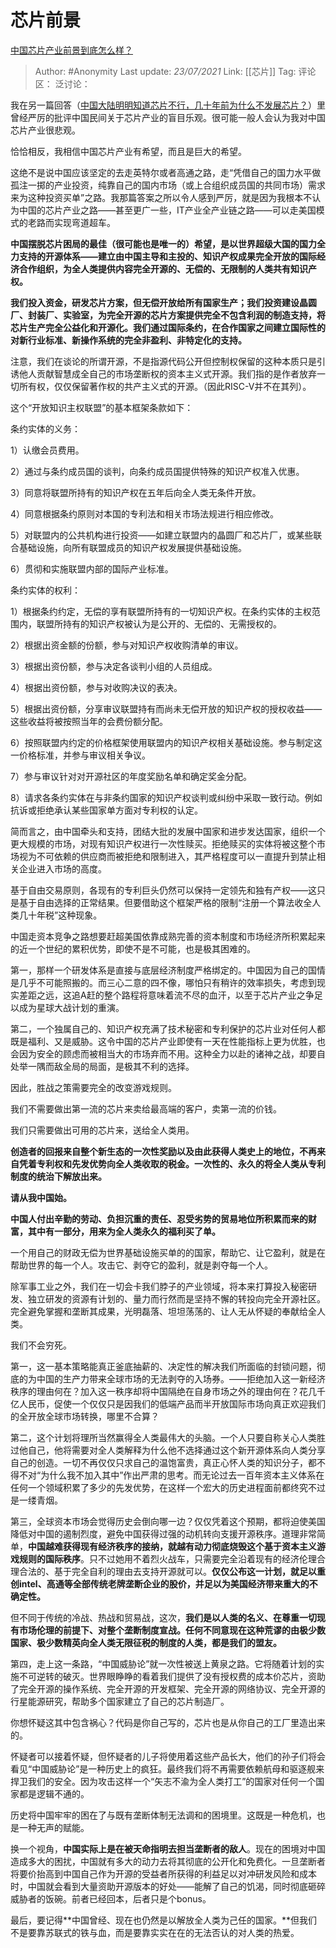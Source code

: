 # 芯片前景
[中国芯片产业前景到底怎么样？](https://www.zhihu.com/question/305898679/answer/563613133)

> Author: #Anonymity
> Last update: *23/07/2021*
> Link: [[芯片]]
> Tag:
> 评论区：
> 泛讨论：

我在另一篇回答（[中国大陆明明知道芯片不行，几十年前为什么不发展芯片？](https://www.zhihu.com/question/275316968/answer/497644862)）里曾经严厉的批评中国民间关于芯片产业的盲目乐观。很可能一般人会认为我对中国芯片产业很悲观。

恰恰相反，我相信中国芯片产业有希望，而且是巨大的希望。

这绝不是说中国应该坚定的去走英特尔或者高通之路，走“凭借自己的国力水平做孤注一掷的产业投资，纯靠自己的国内市场（或上合组织成员国的共同市场）需求来为这种投资买单”之路。我那篇答案之所以令人感到严厉，就是因为我根本不认为中国的芯片产业之路——甚至更广一些，IT产业全产业链之路——可以走美国模式的老路而实现弯道超车。

**中国摆脱芯片困局的最佳（很可能也是唯一的）希望，是以世界超级大国的国力全力支持的开源体系——建立由中国主导和主投的、知识产权成果完全开放的国际经济合作组织，为全人类提供内容完全开源的、无偿的、无限制的人类共有知识产权。**

**我们投入资金，研发芯片方案，但无偿开放给所有国家生产；我们投资建设晶圆厂、封装厂、实验室，为完全开源的芯片方案提供完全不包含利润的制造支持，将芯片生产完全公益化和开源化。我们通过国际条约，在合作国家之间建立国际性的对新行业标准、新操作系统的完全非盈利、非特定化的支持。**

注意，我们在谈论的所谓开源，不是指源代码公开但控制权保留的这种本质只是引诱他人贡献智慧成全自己的市场垄断权的资本主义式开源。我们指的是作者放弃一切所有权，仅仅保留著作权的共产主义式的开源。（因此RISC-V并不在其列）。

这个“开放知识主权联盟”的基本框架条款如下：

条约实体的义务：

1）认缴会员费用。

2）通过与条约成员国的谈判，向条约成员国提供特殊的知识产权准入优惠。

3）同意将联盟所持有的知识产权在五年后向全人类无条件开放。

4）同意根据条约原则对本国的专利法和相关市场法规进行相应修改。

5）对联盟内的公共机构进行投资——如建立联盟内的晶圆厂和芯片厂，或某些联合基础设施，向所有联盟成员的知识产权发展提供基础设施。

6）贯彻和实施联盟内部的国际产业标准。

条约实体的权利：

1）根据条约约定，无偿的享有联盟所持有的一切知识产权。在条约实体的主权范围内，联盟所持有的知识产权被认为是公开的、无偿的、无需授权的。

2）根据出资金额的份额，参与对知识产权收购清单的审议。

3）根据出资份额，参与决定各谈判小组的人员组成。

4）根据出资份额，参与对收购决议的表决。

5）根据出资份额，分享审议联盟持有而尚未无偿开放的知识产权的授权收益——这些收益将被按照当年的会费份额分配。

6）按照联盟内约定的价格框架使用联盟内的知识产权相关基础设施。参与制定这一价格标准，并参与审议相关争议。

7）参与审议针对对开源社区的年度奖励名单和确定奖金分配。

8）请求各条约实体在与非条约国家的知识产权谈判或纠纷中采取一致行动。例如抗诉或拒绝承认某些国家单方面对专利权的认定。

简而言之，由中国牵头和支持，团结大批的发展中国家和进步发达国家，组织一个更大规模的市场，对现有知识产权进行一次性赎买。拒绝赎买的实体将被这整个市场视为不可依赖的供应商而被拒绝和限制进入，其严格程度可以一直提升到禁止相关企业进入市场的高度。

基于自由交易原则，各现有的专利巨头仍然可以保持一定领先和独有产权——这只是基于自由选择的正常结果。但要借助这个框架严格的限制“注册一个算法收全人类几十年税”这种现象。

中国走资本竞争之路想要赶超美国依靠成熟完善的资本制度和市场经济所积累起来的近一个世纪的累积优势，即使不是不可能，也是极其困难的。

第一，那样一个研发体系是直接与底层经济制度严格绑定的。中国因为自己的国情是几乎不可能照搬的。而三心二意的四不像，哪怕只有稍许的效率损失，考虑到现实差距之远，这追A赶的整个路程将意味着流不尽的血汗，以至于芯片产业之争足以成为星球大战计划的重演。

第二，一个独属自己的、知识产权充满了技术秘密和专利保护的芯片业对任何人都既是福利、又是威胁。这令中国的芯片产业即使有一天在性能指标上更为优胜，也会因为安全的顾虑而被相当大的市场弃而不用。这种全力以赴的诸神之战，却要自处举一隅而敌全局的局面，是极其不利的选择。

因此，胜战之策需要完全的改变游戏规则。

我们不需要做出第一流的芯片来卖给最高端的客户，卖第一流的价钱。

我们只需要做出可用的芯片来，送给全人类用。

**创造者的回报来自整个新生态的一次性奖励以及由此获得人类史上的地位，不再来自凭着专利权和先发优势向全人类收取的税金。一次性的、永久的将全人类从专利制度的统治下解放出来。**

**请从我中国始。**

**中国人付出辛勤的劳动、负担沉重的责任、忍受劣势的贸易地位所积累而来的财富，其中有一部分，用来为全人类永久的福利买了单。**

一个用自己的财政无偿为世界基础设施买单的的国家，帮助它、让它盈利，就是在帮助世界的每一个人。攻击它、剥夺它的盈利，就是剥夺每一个人。

除军事工业之外，我们在一切会卡我们脖子的产业领域，将本来打算投入秘密研发、独立研发的资源有计划的、量力而行然而是坚持不懈的转投向完全开源社区。完全避免掌握和垄断其成果，光明磊落、坦坦荡荡的、让人无从怀疑的奉献给全人类。

我们不会穷死。

第一，这一基本策略能真正釜底抽薪的、决定性的解决我们所面临的封锁问题，彻底的为中国的生产力带来全球市场的无法剥夺的入场券。——拒绝加入这一新经济秩序的理由何在？加入这一秩序却将中国隔绝在自身市场之外的理由何在？花几千亿人民币，促使一个仅仅只是因我们的低端产品而半开放国际市场向真正欢迎我们的全开放全球市场转换，哪里不合算？

第二，这个计划将理所当然赢得全人类最伟大的头脑。一个人只要自称关心人类胜过他自己，他将需要对全人类解释为什么他不选择通过这个新开源体系向人类分享自己的创造。一切不再仅仅只求自己的温饱富贵，真正心怀人类的知识分子，都不得不对“为什么我不加入其中”作出严肃的思考。而无论过去一百年资本主义体系在任何一个领域积累了多少的先发优势，在这样一个宏大的历史进程面前都终究不过是一缕青烟。

第三，全球资本市场会觉得历史会倒向哪一边？仅仅凭着这个预期，都将迫使美国降低对中国的遏制烈度，避免中国获得过强的动机转向支援开源秩序。道理非常简单，**中国越难获得现有经济秩序的接纳，就越有动力彻底烧毁这个基于资本主义游戏规则的国际秩序**。只不过她用不着烈火战车，只需要完全沿着现有的经济伦理合理合法的、基于完全自利的理由去支持开源就可以。**仅仅公布这一计划，就足以重创intel、高通等全部传统老牌垄断企业的股价，并足以为美国经济带来重大的不确定性。**

但不同于传统的冷战、热战和贸易战，这次，**我们是以人类的名义、在尊重一切现有市场伦理的前提下、对整个垄断制度宣战。任何不同意现在这种荒谬的由极少数国家、极少数精英向全人类无限征税的制度的人类，都是我们的盟友。**

第四，走上这一条路，“中国威胁论”就一次性被送上黄泉之路。它将随着计划的实施不可逆转的破灭。世界眼睁睁的看着我们提供了没有授权费的成本价芯片，资助了完全开源的操作系统、完全开源的开发框架、完全开源的网络协议、完全开源的行星能源研究，帮助多个国家建立了自己的芯片制造厂。

你想怀疑这其中包含祸心？代码是你自己写的，芯片也是从你自己的工厂里造出来的。

怀疑者可以接着怀疑，但怀疑者的儿子将使用着这些产品长大，他们的孙子们将会看见“中国威胁论”是一种历史上的疯狂。最终我们将不再需要依赖航母和驱逐舰来捍卫我们的安全。因为攻击这样一个“矢志不渝为全人类打工”的国家对任何一个国家都是逻辑不通的。

历史将中国牢牢的困在了与既有垄断体制无法调和的困境里。这既是一种危机，也是一种无声的赋能。

换一个视角，**中国实际上是在被天命指明去担当垄断者的敌人**。现在的困境对中国造成多大的困扰，中国就有多大的动力去将其彻底的公开化和免费化。一旦垄断者将要价抬高到中国自己作为开源的受益者所获得的利益足以对冲研发风险和成本时，中国就会看到大量资助开源版本的好处——能解了自己的饥渴，同时彻底砸碎威胁者的饭碗。前者已经回本，后者只是个bonus。

最后，要记得**中国曾经、现在也仍然是以解放全人类为己任的国家。**但我们不是要靠苏联式的铁与血，而是要靠实实在在的无法否认的对人类的热爱。
